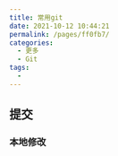 ```yaml
---
title: 常用git
date: 2021-10-12 10:44:21
permalink: /pages/ff0fb7/
categories:
  - 更多
  - Git
tags:
  - 
---
```


## 提交
### 本地修改

